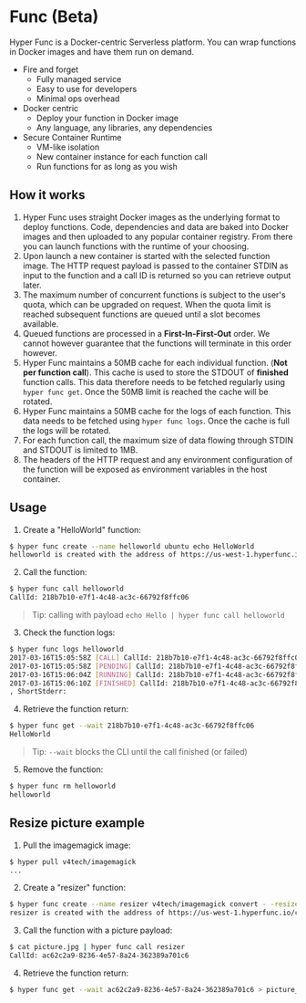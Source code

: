 # Func (Beta)

Hyper Func is a Docker-centric Serverless platform. You can wrap functions in Docker images and have them run on demand.

- Fire and forget
	- Fully managed service
    - Easy to use for developers
    - Minimal ops overhead
- Docker centric
	- Deploy your function in Docker image
	- Any language, any libraries, any dependencies
- Secure Container Runtime
	- VM-like isolation
	- New container instance for each function call
	- Run functions for as long as you wish

## How it works

1. Hyper Func uses straight Docker images as the underlying format to deploy functions. Code, dependencies and data are baked into Docker images and then uploaded to any popular container registry. From there you can launch functions with the runtime of your choosing.
2. Upon launch a new container is started with the selected function image. The HTTP request payload is passed to the container STDIN as input to the function and a call ID is returned so you can retrieve output later.
3. The maximum number of concurrent functions is subject to the user's quota, which can be upgraded on request. When the quota limit is reached subsequent functions are queued until a slot becomes available.
4. Queued functions are processed in a **First-In-First-Out** order. We cannot however guarantee that the functions will terminate in this order however.
5. Hyper Func maintains a 50MB cache for each individual function. (**Not per function call**). This cache is used to store the STDOUT of **finished** function calls. This data therefore needs to be fetched regularly using `hyper func get`. Once the 50MB limit is reached the cache will be rotated.
6. Hyper Func maintains a 50MB cache for the logs of each function. This data needs to be fetched using `hyper func logs`. Once the cache is full the logs will be rotated.
7. For each function call, the maximum size of data flowing through STDIN and STDOUT is limited to 1MB.
8. The headers of the HTTP request and any environment configuration of the function will be exposed as environment variables in the host container.

## Usage

1. Create a "HelloWorld" function:
``` bash
$ hyper func create --name helloworld ubuntu echo HelloWorld
helloworld is created with the address of https://us-west-1.hyperfunc.io/call/helloworld/e62c014e-386c-42ea-8d07-41d44e98cc3d
```

2. Call the function:
``` bash
$ hyper func call helloworld
CallId: 218b7b10-e7f1-4c48-ac3c-66792f8ffc06
```
> Tip: calling with payload `echo Hello | hyper func call helloworld`

3. Check the function logs:
``` bash
$ hyper func logs helloworld
2017-03-16T15:05:58Z [CALL] CallId: 218b7b10-e7f1-4c48-ac3c-66792f8ffc06, ShortStdin: 
2017-03-16T15:05:58Z [PENDING] CallId: 218b7b10-e7f1-4c48-ac3c-66792f8ffc06
2017-03-16T15:06:04Z [RUNNING] CallId: 218b7b10-e7f1-4c48-ac3c-66792f8ffc06
2017-03-16T15:06:10Z [FINISHED] CallId: 218b7b10-e7f1-4c48-ac3c-66792f8ffc06, ShortStdout: HelloWorld
, ShortStderr: 
```

4. Retrieve the function return:
``` bash
$ hyper func get --wait 218b7b10-e7f1-4c48-ac3c-66792f8ffc06
HelloWorld
```
> Tip: `--wait` blocks the CLI until the call finished (or failed)

5. Remove the function:
``` bash
$ hyper func rm helloworld
helloworld
```

## Resize picture example

1. Pull the imagemagick image:
``` bash
$ hyper pull v4tech/imagemagick
...
```

2. Create a "resizer" function:
``` bash
$ hyper func create --name resizer v4tech/imagemagick convert - -resize 50% fd:1
resizer is created with the address of https://us-west-1.hyperfunc.io/call/resizer/11f91366-2fea-4381-8297-dc12f6ba200a
``` 

3. Call the function with a picture payload:
``` bash
$ cat picture.jpg | hyper func call resizer
CallId: ac62c2a9-8236-4e57-8a24-362389a701c6
```

4. Retrieve the function return:
``` bash
$ hyper func get --wait ac62c2a9-8236-4e57-8a24-362389a701c6 > picture_small.jpg
```
